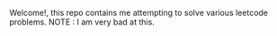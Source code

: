 Welcome!, this repo contains me attempting to solve various leetcode problems.
NOTE : I am very bad at this.